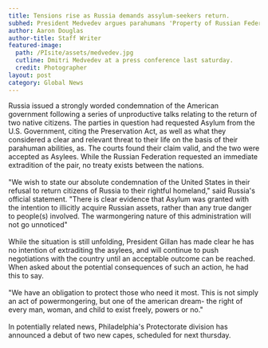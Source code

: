```yaml
---
title: Tensions rise as Russia demands assylum-seekers return.
subhed: President Medvedev argues parahumans 'Property of Russian Federation'
author: Aaron Douglas
author-title: Staff Writer
featured-image: 
  path: /PIsite/assets/medvedev.jpg
  cutline: Dmitri Medvedev at a press conference last saturday.
  credit: Photographer
layout: post
category: Global News
---
```

<p class="article">
Russia issued a strongly worded condemnation of the American government following a series of unproductive talks relating to the return of two native citizens. The parties in question had requested Asylum from the U.S. Government, citing the Preservation Act, as well as what they considered a clear and relevant threat to their life on the basis of their parahuman abilities, as. The courts found their claim valid, and the two were accepted as Asylees. While the Russian Federation requested an immediate extradition of the pair, no treaty exists between the nations.
<br/><br/>
"We wish to state our absolute condemnation of the United States in their refusal to return citizens of Russia to their rightful homeland," said Russia's official statement. "There is clear evidence that Asylum was granted with the intention to illicitly acquire Russian assets, rather than any true danger to people(s) involved. The warmongering nature of this administration will not go unnoticed"
<br/><br/>
While the situation is still unfolding, President Gillan has made clear he has no intention of extraditing the asylees, and will continue to push negotiations with the country until an acceptable outcome can be reached. When asked about the potential consequences of such an action, he had this to say.
<br/><br/>
"We have an obligation to protect those who need it most. This is not simply an act of powermongering, but one of the american dream- the right of every man, woman, and child to exist freely, powers or no."
<br/><br/>
In potentially related news, Philadelphia's Protectorate division has announced a debut of two new capes, scheduled for next thursday.
</p>
